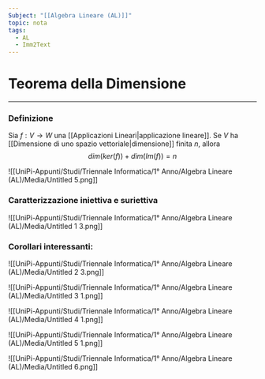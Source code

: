 ```yaml
---
Subject: "[[Algebra Lineare (AL)]]"
topic: nota
tags:
  - AL
  - Imm2Text
---
```


# Teorema della Dimensione
---

### Definizione
Sia $f : V \rightarrow W$ una [[Applicazioni Lineari|applicazione lineare]]. Se $V$ ha [[Dimensione di uno spazio vettoriale|dimensione]] finita $n$, allora
$$
dim(ker(f)) + dim(Im(f)) =n
$$

![[UniPi-Appunti/Studi/Triennale Informatica/1° Anno/Algebra Lineare (AL)/Media/Untitled 5.png]]

### Caratterizzazione iniettiva e suriettiva

![[UniPi-Appunti/Studi/Triennale Informatica/1° Anno/Algebra Lineare (AL)/Media/Untitled 1 3.png]]

### Corollari interessanti:

![[UniPi-Appunti/Studi/Triennale Informatica/1° Anno/Algebra Lineare (AL)/Media/Untitled 2 3.png]]

![[UniPi-Appunti/Studi/Triennale Informatica/1° Anno/Algebra Lineare (AL)/Media/Untitled 3 1.png]]

![[UniPi-Appunti/Studi/Triennale Informatica/1° Anno/Algebra Lineare (AL)/Media/Untitled 4 1.png]]

![[UniPi-Appunti/Studi/Triennale Informatica/1° Anno/Algebra Lineare (AL)/Media/Untitled 5 1.png]]

![[UniPi-Appunti/Studi/Triennale Informatica/1° Anno/Algebra Lineare (AL)/Media/Untitled 6.png]]
